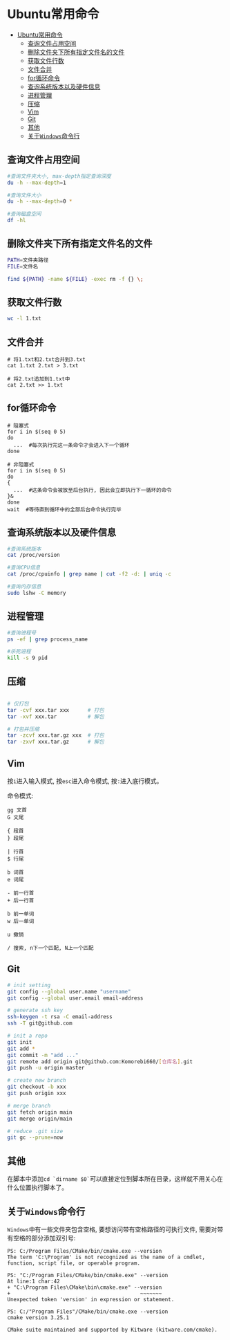 # Ubuntu常用命令

- [Ubuntu常用命令](#ubuntu常用命令)
  - [查询文件占用空间](#查询文件占用空间)
  - [删除文件夹下所有指定文件名的文件](#删除文件夹下所有指定文件名的文件)
  - [获取文件行数](#获取文件行数)
  - [文件合并](#文件合并)
  - [for循环命令](#for循环命令)
  - [查询系统版本以及硬件信息](#查询系统版本以及硬件信息)
  - [进程管理](#进程管理)
  - [压缩](#压缩)
  - [Vim](#vim)
  - [Git](#git)
  - [其他](#其他)
  - [关于`Windows`命令行](#关于windows命令行)

## 查询文件占用空间

```bash
#查询文件夹大小, max-depth指定查询深度
du -h --max-depth=1

#查询文件大小
du -h --max-depth=0 *

#查询磁盘空间
df -hl
```

## 删除文件夹下所有指定文件名的文件

```bash
PATH=文件夹路径
FILE=文件名

find ${PATH} -name ${FILE} -exec rm -f {} \;
```

## 获取文件行数

```bash
wc -l 1.txt
```

## 文件合并

```
# 将1.txt和2.txt合并到3.txt
cat 1.txt 2.txt > 3.txt

# 将2.txt追加到1.txt中
cat 2.txt >> 1.txt
```

## for循环命令

```
# 阻塞式
for i in $(seq 0 5)
do
  ...  #每次执行完这一条命令才会进入下一个循环
done

# 非阻塞式
for i in $(seq 0 5)
do
{
  ...  #这条命令会被放至后台执行, 因此会立即执行下一循环的命令
}&
done
wait  #等待直到循环中的全部后台命令执行完毕
```

## 查询系统版本以及硬件信息

```bash
#查询系统版本
cat /proc/version

#查询CPU信息
cat /proc/cpuinfo | grep name | cut -f2 -d: | uniq -c

#查询内存信息
sudo lshw -C memory
```

## 进程管理

```bash
#查询进程号
ps -ef | grep process_name

#杀死进程
kill -s 9 pid
```

## 压缩

```bash

# 仅打包
tar -cvf xxx.tar xxx      # 打包
tar -xvf xxx.tar          # 解包

# 打包并压缩
tar -zcvf xxx.tar.gz xxx  # 打包
tar -zxvf xxx.tar.gz      # 解包
```

## Vim

按`i`进入输入模式, 按`esc`进入命令模式, 按`:`进入底行模式。

命令模式:

```
gg 文首
G 文尾

{ 段首
} 段尾

| 行首
$ 行尾

b 词首
e 词尾

- 前一行首
+ 后一行首

b 前一单词
w 后一单词

u 撤销

/ 搜索, n下一个匹配, N上一个匹配
```

## Git

```bash
# init setting
git config --global user.name "username"
git config --global user.email email-address

# generate ssh key
ssh-keygen -t rsa -C email-address
ssh -T git@github.com

# init a repo
git init
git add *
git commit -m "add ..."
git remote add origin git@github.com:Komorebi660/[仓库名].git
git push -u origin master

# create new branch
git checkout -b xxx
git push origin xxx

# merge branch
git fetch origin main
git merge origin/main

# reduce .git size
git gc --prune=now
```

## 其他

在脚本中添加``` cd `dirname $0` ```可以直接定位到脚本所在目录，这样就不用关心在什么位置执行脚本了。

## 关于`Windows`命令行

`Windows`中有一些文件夹包含空格, 要想访问带有空格路径的可执行文件, 需要对带有空格的部分添加双引号:

```
PS: C:/Program Files/CMake/bin/cmake.exe --version
The term 'C:\Program' is not recognized as the name of a cmdlet, function, script file, or operable program.

PS: "C:/Program Files/CMake/bin/cmake.exe" --version
At line:1 char:42
+ "C:\Program Files\CMake\bin\cmake.exe" --version
+                                          ~~~~~~~
Unexpected token 'version' in expression or statement.

PS: C:/"Program Files"/CMake/bin/cmake.exe --version
cmake version 3.25.1

CMake suite maintained and supported by Kitware (kitware.com/cmake).
```
